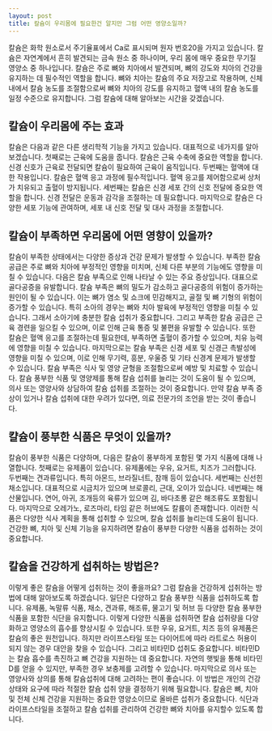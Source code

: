```yaml
---
layout: post
title: 칼슘이 우리몸에 필요한건 알지만 그럼 어떤 영양소일까?
---
```


칼슘은 화학 원소로서 주기율표에서 Ca로 표시되며 원자 번호20을 가지고 있습니다. 칼슘은 자연계에서 흔히 발견되는 금속 원소 중 하나이며, 우리 몸에 매우 중요한 무기질 영양소 중 하나입니다. 칼슘은 주로 뼈와 치아에서 발견되며, 뼈의 강도와 치아의 건강을 유지하는 데 필수적인 역할을 합니다. 뼈와 치아는 칼슘의 주요 저장고로 작용하며, 신체 내에서 칼슘 농도를 조절함으로써 뼈와 치아의 강도를 유지하고 혈액 내의 칼슘 농도를 일정 수준으로 유지합니다. 그럼 칼슘에 대해 알아보는 시간을 갖겠습니다.


<h2>칼슘이 우리몸에 주는 효과</h2>
 칼슘은 다음과 같은 다른 생리학적 기능을 가지고 있습니다. 대표적으로 네가지를 알아보겠습니다. 첫째로는 근육에 도움을 줍니다. 칼슘은 근육 수축에 중요한 역할을 합니다. 신경 신호가 근육로 전달되면 칼슘이 필요하여 근육이 움직입니다. 두번째는 혈액에 대한 작용입니다. 칼슘은 혈액 응고 과정에 필수적입니다. 혈액 응고를 제어함으로써 상처가 치유되고 출혈이 방지됩니다. 세번째는 칼슘은 신경 세포 간의 신호 전달에 중요한 역할을 합니다. 신경 전달은 운동과 감각을 조절하는 데 필요합니다. 마지막으로 칼슘은 다양한 세포 기능에 관여하며, 세포 내 신호 전달 및 대사 과정을 조절합니다.


<h2>칼슘이 부족하면 우리몸에 어떤 영향이 있을까?</h2>
칼슘이 부족한 상태에서는 다양한 증상과 건강 문제가 발생할 수 있습니다. 부족한 칼슘 공급은 주로 뼈와 치아에 부정적인 영향을 미치며, 신체 다른 부분의 기능에도 영향을 미칠 수 있습니다. 다음은 칼슘 부족으로 인해 나타날 수 있는 주요 증상입니다. 대표으로 골다공증을 유발합니다. 칼슘 부족은 뼈의 밀도가 감소하고 골다공증의 위험이 증가하는 원인이 될 수 있습니다. 이는 뼈가 염소 및 쇼크에 민감해지고, 골절 및 뼈 기형의 위험이 증가할 수 있습니다. 특히 소아의 경우는 뼈와 치아 발육에 부정적인 영향을 미칠 수 있습니다. 그래서 소아기에 충분한 칼슘 섭취가 중요합니다. 그리고 부족한 칼슘 공급은 근육 경련을 일으킬 수 있으며, 이로 인해 근육 통증 및 불편을 유발할 수 있습니다. 또한 칼슘은 혈액 응고를 조절하는데 필요한데, 부족하면 출혈이 증가할 수 있으며, 치유 능력에 영향을 미칠 수 있습니다. 마지막으로는 칼슘 부족은 신경 세포 및 신경근 촉발성에 영향을 미칠 수 있으며, 이로 인해 무기력, 흥분, 우울증 및 기타 신경계 문제가 발생할 수 있습니다. 칼슘 부족은 식사 및 영양 균형을 조절함으로써 예방 및 치료할 수 있습니다. 칼슘 풍부한 식품 및 영양제를 통해 칼슘 섭취를 늘리는 것이 도움이 될 수 있으며, 의사 또는 영양사와 상담하여 칼슘 섭취를 조절하는 것이 중요합니다. 만약 칼슘 부족 증상이 있거나 칼슘 섭취에 대한 우려가 있다면, 의료 전문가의 조언을 받는 것이 좋습니다.


<h2>캴슘이 풍부한 식품은 무엇이 있을까?</h2>
칼슘이 풍부한 식품은 다양하며, 다음은 칼슘이 풍부하게 포함된 몇 가지 식품에 대해 나열합니다. 첫째로는 유제품이 있습니다. 유제품에는 우유, 요거트, 치즈가 그러합니다. 두번째는 견과류입니다. 특히 아몬드, 브라질너트, 참깨 등이 있습니다. 세번째는 신선힌 채소입니다. 대표적으로 시금치가 있으며 브로콜리, 근대, 오이가 있습니다. 네번째는 해산물입니다. 연어, 아귀, 조개등의 육류가 있으며 김, 바다초롱 같은 해조류도 포함됩니다. 마지막으로 오레가노, 로즈마리, 타임 같은 허브에도 칼륨이 존재합니다. 이러한 식품은 다양한 식사 계획을 통해 섭취할 수 있으며, 칼슘 섭취를 늘리는데 도움이 됩니다. 건강한 뼈, 치아 및 신체 기능을 유지하려면 칼슘이 풍부한 다양한 식품을 섭취하는 것이 중요합니다. 


<h2>칼슘을 건강하게 섭취하는 방법은?</h2>
이렇게 좋은 칼슘을 어떻게 섭취하는 것이 좋을까요? 그럼 칼슘을 건강하게 섭취하는 방법에 대해 알아보도록 하겠습니다. 일단은 다양하고 칼슘 풍부한 식품을 섭취하도록 합니다. 유제품, 녹말류 식품, 채소, 견과류, 해조류, 물고기 및 허브 등 다양한 칼슘 풍부한 식품을 포함한 식단을 유지합니다. 이렇게 다양한 식품을 섭취하면 칼슘 섭취량을 다양화하고 영양소의 흡수를 향상시킬 수 있습니다. 또한 우유, 요거트, 치즈 등의 유제품은 칼슘의 좋은 원천입니다. 하지만 라이프스타일 또는 다이어트에 따라 라트로스 허용이 되지 않는 경우 대안을 찾을 수 있습니다. 그리고 비타민D 섭취도 중요합니다. 비타민D는 칼슘 흡수를 촉진하고 뼈 건강을 지원하는 데 중요합니다. 자연의 햇빛을 통해 비타민D를 얻을 수 있지만, 부족한 경우 보충제를 고려할 수 있습니다. 마지막으로 의사 또는 영양사와 상의를 통해 칼슘섭취에 대해 고려하는 편이 좋습니다. 이 방법은 개인의 건강 상태와 요구에 따라 적절한 칼슘 섭취 양을 결정하기 위해 필요합니다. 칼슘은 뼈, 치아 및 전체 신체 건강을 지원하는 중요한 영양소이므로 올바른 섭취가 중요합니다. 식단과 라이프스타일을 조절하고 칼슘 섭취를 관리하여 건강한 뼈와 치아를 유지할수 있도록 합니다.